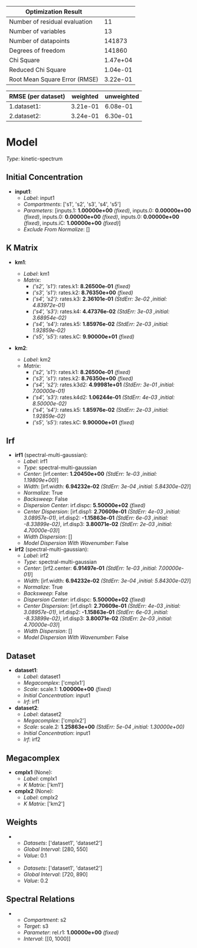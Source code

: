 | Optimization Result           |          |
|-------------------------------|----------|
| Number of residual evaluation | 11       |
| Number of variables           | 13       |
| Number of datapoints          | 141873   |
| Degrees of freedom            | 141860   |
| Chi Square                    | 1.47e+04 |
| Reduced Chi Square            | 1.04e-01 |
| Root Mean Square Error (RMSE) | 3.22e-01 |

| RMSE (per dataset)   |   weighted |   unweighted |
|----------------------|------------|--------------|
| 1.dataset1:          |   3.21e-01 |     6.08e-01 |
| 2.dataset2:          |   3.24e-01 |     6.30e-01 |

# Model

_Type_: kinetic-spectrum

## Initial Concentration

* **input1**:
  * *Label*: input1
  * *Compartments*: ['s1', 's2', 's3', 's4', 's5']
  * *Parameters*: [inputs.1: **1.00000e+00** *(fixed)*, inputs.0: **0.00000e+00** *(fixed)*, inputs.0: **0.00000e+00** *(fixed)*, inputs.0: **0.00000e+00** *(fixed)*, inputs.iC: **1.00000e+00** *(fixed)*]
  * *Exclude From Normalize*: []

## K Matrix

* **km1**:
  * *Label*: km1
  * *Matrix*: 
    * *('s2', 's1')*: rates.k1: **8.26500e-01** *(fixed)*
    * *('s3', 's1')*: rates.k2: **8.76350e+00** *(fixed)*
    * *('s4', 's2')*: rates.k3: **2.36101e-01** *(StdErr: 3e-02 ,initial: 4.83972e-01)*
    * *('s4', 's3')*: rates.k4: **4.47376e-02** *(StdErr: 3e-03 ,initial: 3.68954e-02)*
    * *('s4', 's4')*: rates.k5: **1.85976e-02** *(StdErr: 2e-03 ,initial: 1.92859e-02)*
    * *('s5', 's5')*: rates.kC: **9.90000e+01** *(fixed)*
  
* **km2**:
  * *Label*: km2
  * *Matrix*: 
    * *('s2', 's1')*: rates.k1: **8.26500e-01** *(fixed)*
    * *('s3', 's1')*: rates.k2: **8.76350e+00** *(fixed)*
    * *('s4', 's2')*: rates.k3d2: **4.99981e+01** *(StdErr: 3e-01 ,initial: 7.00000e-01)*
    * *('s4', 's3')*: rates.k4d2: **1.06244e-01** *(StdErr: 4e-03 ,initial: 8.50000e-02)*
    * *('s4', 's4')*: rates.k5: **1.85976e-02** *(StdErr: 2e-03 ,initial: 1.92859e-02)*
    * *('s5', 's5')*: rates.kC: **9.90000e+01** *(fixed)*
  

## Irf

* **irf1** (spectral-multi-gaussian):
  * *Label*: irf1
  * *Type*: spectral-multi-gaussian
  * *Center*: [irf.center: **1.20450e+00** *(StdErr: 1e-03 ,initial: 1.19809e+00)*]
  * *Width*: [irf.width: **6.94232e-02** *(StdErr: 3e-04 ,initial: 5.84300e-02)*]
  * *Normalize*: True
  * *Backsweep*: False
  * *Dispersion Center*: irf.dispc: **5.50000e+02** *(fixed)*
  * *Center Dispersion*: [irf.disp1: **2.70609e-01** *(StdErr: 4e-03 ,initial: 3.08957e-01)*, irf.disp2: **-1.15863e-01** *(StdErr: 6e-03 ,initial: -8.33899e-02)*, irf.disp3: **3.80071e-02** *(StdErr: 2e-03 ,initial: 4.70000e-03)*]
  * *Width Dispersion*: []
  * *Model Dispersion With Wavenumber*: False
* **irf2** (spectral-multi-gaussian):
  * *Label*: irf2
  * *Type*: spectral-multi-gaussian
  * *Center*: [irf2.center: **6.91497e-01** *(StdErr: 1e-03 ,initial: 7.00000e-01)*]
  * *Width*: [irf.width: **6.94232e-02** *(StdErr: 3e-04 ,initial: 5.84300e-02)*]
  * *Normalize*: True
  * *Backsweep*: False
  * *Dispersion Center*: irf.dispc: **5.50000e+02** *(fixed)*
  * *Center Dispersion*: [irf.disp1: **2.70609e-01** *(StdErr: 4e-03 ,initial: 3.08957e-01)*, irf.disp2: **-1.15863e-01** *(StdErr: 6e-03 ,initial: -8.33899e-02)*, irf.disp3: **3.80071e-02** *(StdErr: 2e-03 ,initial: 4.70000e-03)*]
  * *Width Dispersion*: []
  * *Model Dispersion With Wavenumber*: False

## Dataset

* **dataset1**:
  * *Label*: dataset1
  * *Megacomplex*: ['cmplx1']
  * *Scale*: scale.1: **1.00000e+00** *(fixed)*
  * *Initial Concentration*: input1
  * *Irf*: irf1
* **dataset2**:
  * *Label*: dataset2
  * *Megacomplex*: ['cmplx2']
  * *Scale*: scale.2: **1.25863e+00** *(StdErr: 5e-04 ,initial: 1.30000e+00)*
  * *Initial Concentration*: input1
  * *Irf*: irf2

## Megacomplex

* **cmplx1** (None):
  * *Label*: cmplx1
  * *K Matrix*: ['km1']
* **cmplx2** (None):
  * *Label*: cmplx2
  * *K Matrix*: ['km2']

## Weights

* 
  * *Datasets*: ['dataset1', 'dataset2']
  * *Global Interval*: [280, 550]
  * *Value*: 0.1
* 
  * *Datasets*: ['dataset1', 'dataset2']
  * *Global Interval*: [720, 890]
  * *Value*: 0.2

## Spectral Relations

* 
  * *Compartment*: s2
  * *Target*: s3
  * *Parameter*: rel.r1: **1.00000e+00** *(fixed)*
  * *Interval*: [[0, 1000]]

